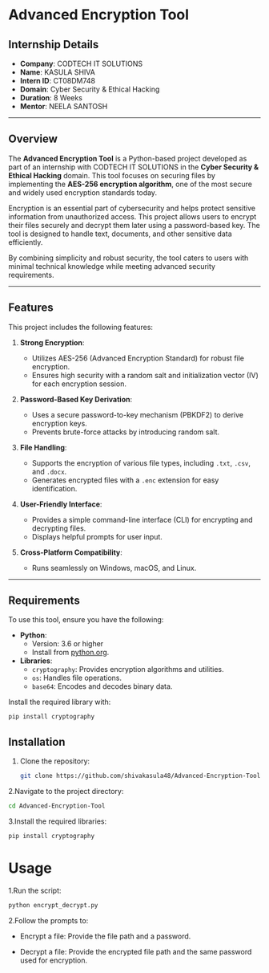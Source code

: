 # Advanced Encryption Tool

## Internship Details
- **Company**: CODTECH IT SOLUTIONS
- **Name**: KASULA SHIVA
- **Intern ID**: CT08DM748
- **Domain**: Cyber Security & Ethical Hacking
- **Duration**: 8 Weeks
- **Mentor**: NEELA SANTOSH

---

## Overview
The **Advanced Encryption Tool** is a Python-based project developed as part of an internship with CODTECH IT SOLUTIONS in the **Cyber Security & Ethical Hacking** domain. This tool focuses on securing files by implementing the **AES-256 encryption algorithm**, one of the most secure and widely used encryption standards today.

Encryption is an essential part of cybersecurity and helps protect sensitive information from unauthorized access. This project allows users to encrypt their files securely and decrypt them later using a password-based key. The tool is designed to handle text, documents, and other sensitive data efficiently.

By combining simplicity and robust security, the tool caters to users with minimal technical knowledge while meeting advanced security requirements.

---

## Features
This project includes the following features:
1. **Strong Encryption**:
   - Utilizes AES-256 (Advanced Encryption Standard) for robust file encryption.
   - Ensures high security with a random salt and initialization vector (IV) for each encryption session.

2. **Password-Based Key Derivation**:
   - Uses a secure password-to-key mechanism (PBKDF2) to derive encryption keys.
   - Prevents brute-force attacks by introducing random salt.

3. **File Handling**:
   - Supports the encryption of various file types, including `.txt`, `.csv`, and `.docx`.
   - Generates encrypted files with a `.enc` extension for easy identification.

4. **User-Friendly Interface**:
   - Provides a simple command-line interface (CLI) for encrypting and decrypting files.
   - Displays helpful prompts for user input.

5. **Cross-Platform Compatibility**:
   - Runs seamlessly on Windows, macOS, and Linux.

---

## Requirements
To use this tool, ensure you have the following:
- **Python**:
  - Version: 3.6 or higher
  - Install from [python.org](https://www.python.org/).
- **Libraries**:
  - `cryptography`: Provides encryption algorithms and utilities.
  - `os`: Handles file operations.
  - `base64`: Encodes and decodes binary data.

Install the required library with:
```bash
pip install cryptography
```

## Installation
1. Clone the repository:
   ```bash
   git clone https://github.com/shivakasula48/Advanced-Encryption-Tool.git
   ```
2.Navigate to the project directory:
   ```bash
   cd Advanced-Encryption-Tool
```
3.Install the required libraries:
```bash
pip install cryptography
```
# Usage

1.Run the script:
```bash
python encrypt_decrypt.py
```


2.Follow the prompts to:

   - Encrypt a file: Provide the file path and a password.

   - Decrypt a file: Provide the encrypted file path and the same password used for encryption.

